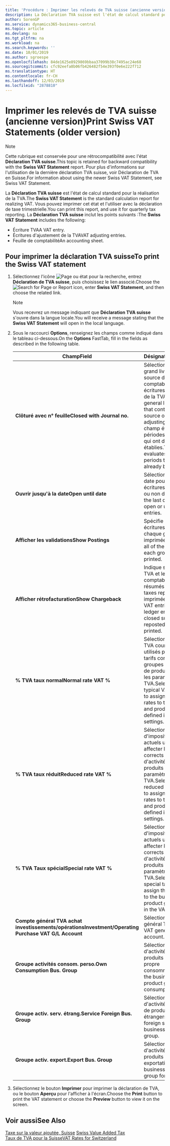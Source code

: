 ```yaml
---
title: 'Procédure : Imprimer les relevés de TVA suisse (ancienne version)'
description: La Déclaration TVA suisse est l'état de calcul standard pour la réalisation de la TVA. Vous pouvez imprimer cet état et l'utiliser avec la déclaration de taxe trimestrielle.
author: SorenGP
ms.service: dynamics365-business-central
ms.topic: article
ms.devlang: na
ms.tgt_pltfrm: na
ms.workload: na
ms.search.keywords: ''
ms.date: 10/01/2019
ms.author: sgroespe
ms.openlocfilehash: 84de1625e8929869bbaa37099b38c7495ac24e68
ms.sourcegitcommit: cfc92eefa8b06fb426482f54e393f0e6e222f712
ms.translationtype: HT
ms.contentlocale: fr-CH
ms.lasthandoff: 12/03/2019
ms.locfileid: "2878810"
---
```

# <a name="print-swiss-vat-statements-older-version"></a><span data-ttu-id="7909b-104">Imprimer les relevés de TVA suisse (ancienne version)</span><span class="sxs-lookup"><span data-stu-id="7909b-104">Print Swiss VAT Statements (older version)</span></span>

> [!NOTE]  
>  <span data-ttu-id="7909b-105">Cette rubrique est conservée pour une rétrocompatibilité avec l'état **Déclaration TVA suisse**.</span><span class="sxs-lookup"><span data-stu-id="7909b-105">This topic is retained for backward compatibility with the **Swiss VAT Statement** report.</span></span> <span data-ttu-id="7909b-106">Pour plus d'informations sur l'utilisation de la dernière déclaration TVA suisse, voir Déclaration de TVA en Suisse.</span><span class="sxs-lookup"><span data-stu-id="7909b-106">For information about using the newer Swiss VAT Statement, see Swiss VAT Statement.</span></span>  

<span data-ttu-id="7909b-107">La **Déclaration TVA suisse** est l'état de calcul standard pour la réalisation de la TVA.</span><span class="sxs-lookup"><span data-stu-id="7909b-107">The **Swiss VAT Statement** is the standard calculation report for realizing VAT.</span></span> <span data-ttu-id="7909b-108">Vous pouvez imprimer cet état et l'utiliser avec la déclaration de taxe trimestrielle.</span><span class="sxs-lookup"><span data-stu-id="7909b-108">You can print this report, and use it for quarterly tax reporting.</span></span> <span data-ttu-id="7909b-109">La **Déclaration TVA suisse** inclut les points suivants :</span><span class="sxs-lookup"><span data-stu-id="7909b-109">The **Swiss VAT Statement** includes the following:</span></span>  

- <span data-ttu-id="7909b-110">Écriture TVA</span><span class="sxs-lookup"><span data-stu-id="7909b-110">A VAT entry.</span></span>  
- <span data-ttu-id="7909b-111">Écritures d'ajustement de la TVA</span><span class="sxs-lookup"><span data-stu-id="7909b-111">VAT adjusting entries.</span></span>  
- <span data-ttu-id="7909b-112">Feuille de comptabilité</span><span class="sxs-lookup"><span data-stu-id="7909b-112">An accounting sheet.</span></span>  

## <a name="to-print-the-swiss-vat-statement"></a><span data-ttu-id="7909b-113">Pour imprimer la déclaration TVA suisse</span><span class="sxs-lookup"><span data-stu-id="7909b-113">To print the Swiss VAT statement</span></span>  

1.  <span data-ttu-id="7909b-114">Sélectionnez l'icône ![Page ou état pour la recherche](../../media/ui-search/search_small.png "Icône Page ou état pour la recherche"), entrez **Déclaration de TVA suisse**, puis choisissez le lien associé.</span><span class="sxs-lookup"><span data-stu-id="7909b-114">Choose the ![Search for Page or Report](../../media/ui-search/search_small.png "Search for Page or Report icon") icon, enter **Swiss VAT Statement**, and then choose the related link.</span></span>  

    > [!NOTE]  
    >  <span data-ttu-id="7909b-115">Vous recevrez un message indiquant que **Déclaration TVA suisse** s'ouvre dans la langue locale.</span><span class="sxs-lookup"><span data-stu-id="7909b-115">You will receive a message stating that the **Swiss VAT Statement** will open in the local language.</span></span>  

2.  <span data-ttu-id="7909b-116">Sous le raccourci **Options**, renseignez les champs comme indiqué dans le tableau ci-dessous.</span><span class="sxs-lookup"><span data-stu-id="7909b-116">On the **Options** FastTab, fill in the fields as described in the following table.</span></span>  

    |<span data-ttu-id="7909b-117">Champ</span><span class="sxs-lookup"><span data-stu-id="7909b-117">Field</span></span>|<span data-ttu-id="7909b-118">Désignation</span><span class="sxs-lookup"><span data-stu-id="7909b-118">Description</span></span>|  
    |---------------------------------|---------------------------------------|  
    |<span data-ttu-id="7909b-119">**Clôturé avec n° feuille**</span><span class="sxs-lookup"><span data-stu-id="7909b-119">**Closed with Journal no.**</span></span>|<span data-ttu-id="7909b-120">Sélectionnez les feuilles grand livre contenant la source de comptabilisation des écritures d'ajustement de la TVA.</span><span class="sxs-lookup"><span data-stu-id="7909b-120">Select the general ledger journals that contain the posting source of the VAT adjusting entries.</span></span> <span data-ttu-id="7909b-121">Ce champ évalue les périodes comptables qui ont déjà établies.</span><span class="sxs-lookup"><span data-stu-id="7909b-121">This field evaluates accounting periods that have already been settled.</span></span>|  
    |<span data-ttu-id="7909b-122">**Ouvrir jusqu'à la date**</span><span class="sxs-lookup"><span data-stu-id="7909b-122">**Open until date**</span></span>|<span data-ttu-id="7909b-123">Sélectionnez la dernière date pour régler les écritures TVA ouvertes ou non définies.</span><span class="sxs-lookup"><span data-stu-id="7909b-123">Select the last date for settling open or unsettled VAT entries.</span></span>|  
    |<span data-ttu-id="7909b-124">**Afficher les validations**</span><span class="sxs-lookup"><span data-stu-id="7909b-124">**Show Postings**</span></span>|<span data-ttu-id="7909b-125">Spécifie si toutes les écritures TVA pour chaque groupe sont imprimées.</span><span class="sxs-lookup"><span data-stu-id="7909b-125">Specifies if all of the VAT entries for each group will be printed.</span></span>|  
    |<span data-ttu-id="7909b-126">**Afficher rétrofacturation**</span><span class="sxs-lookup"><span data-stu-id="7909b-126">**Show Chargeback**</span></span>|<span data-ttu-id="7909b-127">Indique si les écritures TVA et les écritures comptables avec des résumés fermés ou des taxes republiées seront imprimées.</span><span class="sxs-lookup"><span data-stu-id="7909b-127">Specifies if VAT entries and general ledger entries with closed summaries or reposted tax will be printed.</span></span>|  
    |<span data-ttu-id="7909b-128">**% TVA taux normal**</span><span class="sxs-lookup"><span data-stu-id="7909b-128">**Normal rate VAT %**</span></span>|<span data-ttu-id="7909b-129">Sélectionnez les taux de TVA courants actuels utilisés pour affecter les tarifs corrects aux groupes d'activités et de produits définis dans les paramètres de TVA.</span><span class="sxs-lookup"><span data-stu-id="7909b-129">Select the current typical VAT rates used to assign the correct rates to the business and product groups defined in the VAT settings.</span></span>|  
    |<span data-ttu-id="7909b-130">**% TVA taux réduit**</span><span class="sxs-lookup"><span data-stu-id="7909b-130">**Reduced rate VAT %**</span></span>|<span data-ttu-id="7909b-131">Sélectionnez les taux d'imposition réduits actuels utilisés pour affecter les taux corrects aux groupes d'activités et de produits définis dans les paramètres de TVA.</span><span class="sxs-lookup"><span data-stu-id="7909b-131">Select the current reduced tax rates used to assign the correct rates to the business and product groups defined in the VAT settings.</span></span>|  
    |<span data-ttu-id="7909b-132">**% TVA Taux spécial**</span><span class="sxs-lookup"><span data-stu-id="7909b-132">**Special rate VAT %**</span></span>|<span data-ttu-id="7909b-133">Sélectionnez les taux d'imposition spéciaux actuels utilisés pour affecter les taux corrects aux groupes d'activités et de produits définis dans les paramètres de TVA.</span><span class="sxs-lookup"><span data-stu-id="7909b-133">Select the current special tax rates used to assign the correct rates to the business and product groups defined in the VAT settings.</span></span>|  
    |<span data-ttu-id="7909b-134">**Compte général TVA achat investissements/opérations**</span><span class="sxs-lookup"><span data-stu-id="7909b-134">**Investment/Operating Purchase VAT G/L Account**</span></span>|<span data-ttu-id="7909b-135">Sélectionnez le compte général TVA.</span><span class="sxs-lookup"><span data-stu-id="7909b-135">Select the VAT general ledger account.</span></span>|  
    |<span data-ttu-id="7909b-136">**Groupe activités consom. perso.**</span><span class="sxs-lookup"><span data-stu-id="7909b-136">**Own Consumption Bus. Group**</span></span>|<span data-ttu-id="7909b-137">Sélectionnez le groupe d'activités et de produits pour votre propre consommation.</span><span class="sxs-lookup"><span data-stu-id="7909b-137">Select the business and product group for own consumptions.</span></span>|  
    |<span data-ttu-id="7909b-138">**Groupe activ. serv. étrang.**</span><span class="sxs-lookup"><span data-stu-id="7909b-138">**Service Foreign Bus. Group**</span></span>|<span data-ttu-id="7909b-139">Sélectionnez le groupe d'activités de service et de produits étrangers.</span><span class="sxs-lookup"><span data-stu-id="7909b-139">Select the foreign service business and product group.</span></span>|  
    |<span data-ttu-id="7909b-140">**Groupe activ. export.**</span><span class="sxs-lookup"><span data-stu-id="7909b-140">**Export Bus. Group**</span></span>|<span data-ttu-id="7909b-141">Sélectionnez le groupe d'activités et de produits pour les exportations.</span><span class="sxs-lookup"><span data-stu-id="7909b-141">Select the business and product group for exports.</span></span>|  

3.  <span data-ttu-id="7909b-142">Sélectionnez le bouton **Imprimer** pour imprimer la déclaration de TVA, ou le bouton **Aperçu** pour l'afficher à l'écran.</span><span class="sxs-lookup"><span data-stu-id="7909b-142">Choose the **Print** button to print the VAT statement or choose the **Preview** button to view it on the screen.</span></span>  

## <a name="see-also"></a><span data-ttu-id="7909b-143">Voir aussi</span><span class="sxs-lookup"><span data-stu-id="7909b-143">See Also</span></span>  
 <span data-ttu-id="7909b-144">[Taxe sur la valeur ajoutée, Suisse](swiss-value-added-tax.md) </span><span class="sxs-lookup"><span data-stu-id="7909b-144">[Swiss Value Added Tax](swiss-value-added-tax.md) </span></span>  
 [<span data-ttu-id="7909b-145">Taux de TVA pour la Suisse</span><span class="sxs-lookup"><span data-stu-id="7909b-145">VAT Rates for Switzerland</span></span>](vat-rates-for-switzerland.md)
